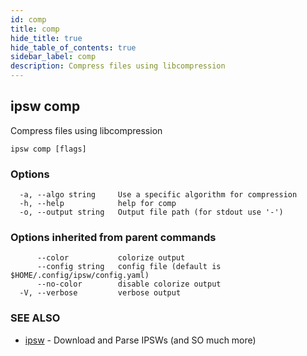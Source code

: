 ```yaml
---
id: comp
title: comp
hide_title: true
hide_table_of_contents: true
sidebar_label: comp
description: Compress files using libcompression
---
```

## ipsw comp

Compress files using libcompression

```
ipsw comp [flags]
```

### Options

```
  -a, --algo string     Use a specific algorithm for compression
  -h, --help            help for comp
  -o, --output string   Output file path (for stdout use '-')
```

### Options inherited from parent commands

```
      --color           colorize output
      --config string   config file (default is $HOME/.config/ipsw/config.yaml)
      --no-color        disable colorize output
  -V, --verbose         verbose output
```

### SEE ALSO

* [ipsw](/docs/cli/ipsw)	 - Download and Parse IPSWs (and SO much more)

